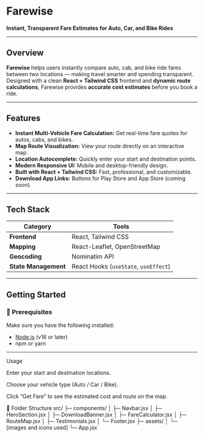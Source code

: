 # Farewise  
**Instant, Transparent Fare Estimates for Auto, Car, and Bike Rides**

---

## Overview  
**Farewise** helps users instantly compare auto, cab, and bike ride fares between two locations — making travel smarter and spending transparent.  
Designed with a clean **React + Tailwind CSS** frontend and **dynamic route calculations**, Farewise provides **accurate cost estimates** before you book a ride.

---

## Features  

- **Instant Multi-Vehicle Fare Calculation:** Get real-time fare quotes for autos, cabs, and bikes.  
- **Map Route Visualization:** View your route directly on an interactive map.  
- **Location Autocomplete:** Quickly enter your start and destination points.  
- **Modern Responsive UI:** Mobile and desktop-friendly design.  
- **Built with React + Tailwind CSS:** Fast, professional, and customizable.  
- **Download App Links:** Buttons for Play Store and App Store (coming soon).

---

## Tech Stack  

| Category | Tools |
|-----------|--------|
| **Frontend** | React, Tailwind CSS |
| **Mapping** | React-Leaflet, OpenStreetMap |
| **Geocoding** | Nominatim API |
| **State Management** | React Hooks (`useState`, `useEffect`) |

---

## Getting Started  

### 🔧 Prerequisites  
Make sure you have the following installed:
- [Node.js](https://nodejs.org/) (v16 or later)  
- npm or yarn  

---
Usage

Enter your start and destination locations.

Choose your vehicle type (Auto / Car / Bike).

Click “Get Fare” to see the estimated cost and route on the map.

📁 Folder Structure
src/
 ├─ components/
 │    ├─ Navbar.jsx
 │    ├─ HeroSection.jsx
 │    ├─ DownloadBanner.jsx
 │    ├─ FareCalculator.jsx
 │    ├─ RouteMap.jsx
 │    ├─ Testimonials.jsx
 │    └─ Footer.jsx
 ├─ assets/
 │    └─ [images and icons used]
 └─ App.jsx


